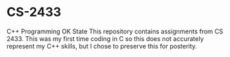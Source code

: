 # CS-2433
C++ Programming OK State
This repository contains assignments from CS 2433. This was my first time coding in C so this does not accurately represent
my C++ skills, but I chose to preserve this for posterity. 
